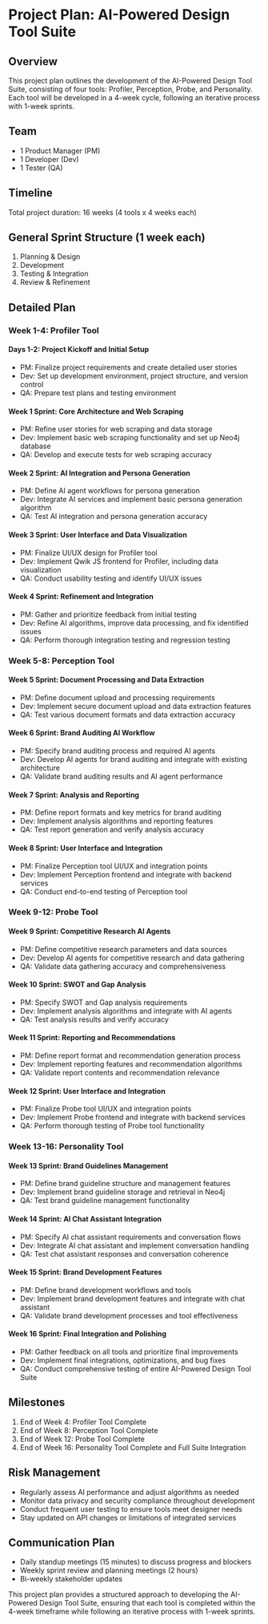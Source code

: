 # Project Plan: AI-Powered Design Tool Suite

## Overview
This project plan outlines the development of the AI-Powered Design Tool Suite, consisting of four tools: Profiler, Perception, Probe, and Personality. Each tool will be developed in a 4-week cycle, following an iterative process with 1-week sprints.

## Team
- 1 Product Manager (PM)
- 1 Developer (Dev)
- 1 Tester (QA)

## Timeline
Total project duration: 16 weeks (4 tools x 4 weeks each)

## General Sprint Structure (1 week each)
1. Planning & Design
2. Development
3. Testing & Integration
4. Review & Refinement

## Detailed Plan

### Week 1-4: Profiler Tool

#### Days 1-2: Project Kickoff and Initial Setup
- PM: Finalize project requirements and create detailed user stories
- Dev: Set up development environment, project structure, and version control
- QA: Prepare test plans and testing environment

#### Week 1 Sprint: Core Architecture and Web Scraping
- PM: Refine user stories for web scraping and data storage
- Dev: Implement basic web scraping functionality and set up Neo4j database
- QA: Develop and execute tests for web scraping accuracy

#### Week 2 Sprint: AI Integration and Persona Generation
- PM: Define AI agent workflows for persona generation
- Dev: Integrate AI services and implement basic persona generation algorithm
- QA: Test AI integration and persona generation accuracy

#### Week 3 Sprint: User Interface and Data Visualization
- PM: Finalize UI/UX design for Profiler tool
- Dev: Implement Qwik JS frontend for Profiler, including data visualization
- QA: Conduct usability testing and identify UI/UX issues

#### Week 4 Sprint: Refinement and Integration
- PM: Gather and prioritize feedback from initial testing
- Dev: Refine AI algorithms, improve data processing, and fix identified issues
- QA: Perform thorough integration testing and regression testing

### Week 5-8: Perception Tool

#### Week 5 Sprint: Document Processing and Data Extraction
- PM: Define document upload and processing requirements
- Dev: Implement secure document upload and data extraction features
- QA: Test various document formats and data extraction accuracy

#### Week 6 Sprint: Brand Auditing AI Workflow
- PM: Specify brand auditing process and required AI agents
- Dev: Develop AI agents for brand auditing and integrate with existing architecture
- QA: Validate brand auditing results and AI agent performance

#### Week 7 Sprint: Analysis and Reporting
- PM: Define report formats and key metrics for brand auditing
- Dev: Implement analysis algorithms and reporting features
- QA: Test report generation and verify analysis accuracy

#### Week 8 Sprint: User Interface and Integration
- PM: Finalize Perception tool UI/UX and integration points
- Dev: Implement Perception frontend and integrate with backend services
- QA: Conduct end-to-end testing of Perception tool

### Week 9-12: Probe Tool

#### Week 9 Sprint: Competitive Research AI Agents
- PM: Define competitive research parameters and data sources
- Dev: Develop AI agents for competitive research and data gathering
- QA: Validate data gathering accuracy and comprehensiveness

#### Week 10 Sprint: SWOT and Gap Analysis
- PM: Specify SWOT and Gap analysis requirements
- Dev: Implement analysis algorithms and integrate with AI agents
- QA: Test analysis results and verify accuracy

#### Week 11 Sprint: Reporting and Recommendations
- PM: Define report format and recommendation generation process
- Dev: Implement reporting features and recommendation algorithms
- QA: Validate report contents and recommendation relevance

#### Week 12 Sprint: User Interface and Integration
- PM: Finalize Probe tool UI/UX and integration points
- Dev: Implement Probe frontend and integrate with backend services
- QA: Perform thorough testing of Probe tool functionality

### Week 13-16: Personality Tool

#### Week 13 Sprint: Brand Guidelines Management
- PM: Define brand guideline structure and management features
- Dev: Implement brand guideline storage and retrieval in Neo4j
- QA: Test brand guideline management functionality

#### Week 14 Sprint: AI Chat Assistant Integration
- PM: Specify AI chat assistant requirements and conversation flows
- Dev: Integrate AI chat assistant and implement conversation handling
- QA: Test chat assistant responses and conversation coherence

#### Week 15 Sprint: Brand Development Features
- PM: Define brand development workflows and tools
- Dev: Implement brand development features and integrate with chat assistant
- QA: Validate brand development processes and tool effectiveness

#### Week 16 Sprint: Final Integration and Polishing
- PM: Gather feedback on all tools and prioritize final improvements
- Dev: Implement final integrations, optimizations, and bug fixes
- QA: Conduct comprehensive testing of entire AI-Powered Design Tool Suite

## Milestones
1. End of Week 4: Profiler Tool Complete
2. End of Week 8: Perception Tool Complete
3. End of Week 12: Probe Tool Complete
4. End of Week 16: Personality Tool Complete and Full Suite Integration

## Risk Management
- Regularly assess AI performance and adjust algorithms as needed
- Monitor data privacy and security compliance throughout development
- Conduct frequent user testing to ensure tools meet designer needs
- Stay updated on API changes or limitations of integrated services

## Communication Plan
- Daily standup meetings (15 minutes) to discuss progress and blockers
- Weekly sprint review and planning meetings (2 hours)
- Bi-weekly stakeholder updates

This project plan provides a structured approach to developing the AI-Powered Design Tool Suite, ensuring that each tool is completed within the 4-week timeframe while following an iterative process with 1-week sprints.
